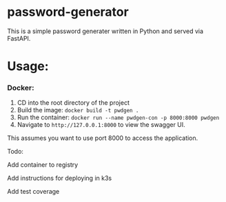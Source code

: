 # password-generator

This is a simple password generater written in Python and served via FastAPI.

# Usage:

### Docker:

1. CD into the root directory of the project
2. Build the image: `docker build -t pwdgen .`
3. Run the container: `docker run --name pwdgen-con -p 8000:8000 pwdgen`
4. Navigate to `http://127.0.0.1:8000` to view the swagger UI.

This assumes you want to use port 8000 to access the application.



Todo:

Add container to registry 

Add instructions for deploying in k3s

Add test coverage
